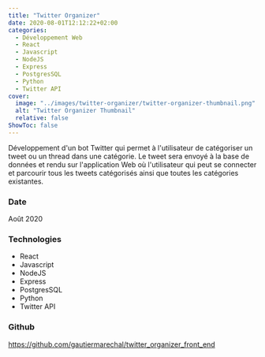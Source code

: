 ```yaml
---
title: "Twitter Organizer"
date: 2020-08-01T12:12:22+02:00
categories:
  - Développement Web
  - React
  - Javascript
  - NodeJS
  - Express
  - PostgresSQL
  - Python
  - Twitter API
cover:
  image: "../images/twitter-organizer/twitter-organizer-thumbnail.png"
  alt: "Twitter Organizer Thumbnail"
  relative: false
ShowToc: false
---
```


Développement d'un bot Twitter qui permet à l'utilisateur de catégoriser un tweet ou un thread dans une catégorie. Le tweet sera envoyé à la base de données et rendu sur l'application Web où l'utilisateur qui peut se connecter et parcourir tous les tweets catégorisés ainsi que toutes les catégories existantes.

### Date

Août 2020

### Technologies

- React
- Javascript
- NodeJS
- Express
- PostgresSQL
- Python
- Twitter API

### Github

https://github.com/gautiermarechal/twitter_organizer_front_end
